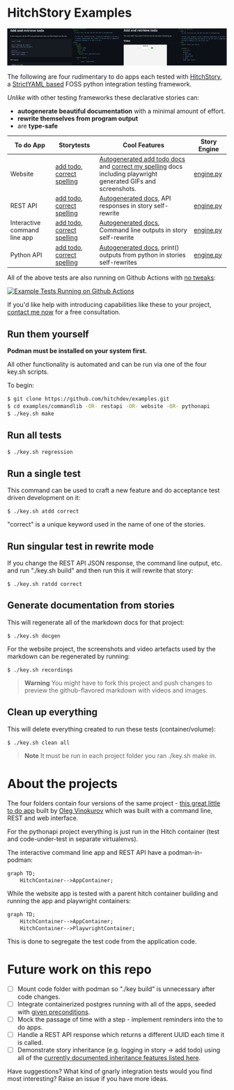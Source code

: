 # HitchStory Examples

[![Example stories and docs](https://raw.githubusercontent.com/hitchdev/examples/main/.github/hitchstory-screenshots-small.png)](https://raw.githubusercontent.com/hitchdev/examples/main/.github/hitchstory-screenshots.png)

The following are four rudimentary to do apps each tested with
[HitchStory](https://hitchdev.com/hitchstory), a
[StrictYAML based](https://hitchdev.com/hitchstory/why/strictyaml)
FOSS python integration testing framework.

*Unlike* with other testing frameworks these declarative stories can:

* **autogenerate beautiful documentation** with a minimal amount of effort.
* **rewrite themselves from program output**
* are **type-safe**

To do App | Storytests | Cool Features | Story Engine
---|---|---|---
Website | [add todo](https://github.com/hitchdev/examples/tree/main/website/story/add-todo.story), [correct spelling](https://github.com/hitchdev/examples/tree/main/website/story/correct-my-spelling.story) | [Autogenerated add todo docs](https://github.com/hitchdev/examples/blob/main/website/docs/add-and-retrieve-todo.md) and [correct my spelling](https://github.com/hitchdev/examples/tree/main/website/docs/correct-my-spelling.md) docs including playwright generated GIFs and screenshots. | [engine.py](https://github.com/hitchdev/examples/tree/main/website/hitch/engine.py)
REST API | [add todo](https://github.com/hitchdev/examples/tree/main/restapi/story/add-todo.story), [correct spelling](https://github.com/hitchdev/examples/tree/main/restapi/story/correct-my-spelling.story) | [Autogenerated docs](https://github.com/hitchdev/examples/tree/main/restapi/docs), API responses in story self-rewrite | [engine.py](https://github.com/hitchdev/examples/tree/main/restapi/hitch/engine.py)
Interactive command line app | [add todo](https://github.com/hitchdev/examples/tree/main/commandline/story/add-todo.story), [correct spelling](https://github.com/hitchdev/examples/tree/main/commandline/story/correct-my-spelling.story) | [Autogenerated docs](https://github.com/hitchdev/examples/tree/main/commandline/docs), Command line outputs in story self-rewrite | [engine.py](https://github.com/hitchdev/examples/tree/main/commandline/hitch/engine.py)
Python API | [add todo](https://github.com/hitchdev/examples/tree/main/pythonapi/story/add-todo.story), [correct spelling](https://github.com/hitchdev/examples/tree/main/pythonapi/story/correct-my-spelling.story) | [Autogenerated docs](https://github.com/hitchdev/examples/tree/main/pythonapi/docs), print() outputs from python in stories self-rewrites | [engine.py](https://github.com/hitchdev/examples/tree/main/pythonapi/hitch/engine.py)

All of the above tests are also running on Github Actions with [no tweaks](https://github.com/hitchdev/examples/blob/main/.github/workflows/regression.yml):

[![Example Tests Running on Github Actions](https://github.com/hitchdev/examples/actions/workflows/regression.yml/badge.svg)](https://github.com/hitchdev/examples/actions/workflows/regression.yml)

If you'd like help with introducing capabilities like these to your project, [contact me now](hitchdev.com/consulting) for a free consultation.

## Run them yourself

**Podman must be installed on your system first.**

All other functionality is automated and can be run via one of the 
four key.sh scripts.

To begin:

```bash
$ git clone https://github.com/hitchdev/examples.git
$ cd examples/commandlib -OR- restapi -OR- website -OR- pythonapi
$ ./key.sh make
```

## Run all tests

```
$ ./key.sh regression
```

## Run a single test

This command can be used to craft a new feature and do
acceptance test driven development on it:

```
$ ./key.sh atdd correct
```

"correct" is a unique keyword used in the name of one of the stories.

## Run singular test in rewrite mode

If you change the REST API JSON response, the command line output, etc.
and run "./key.sh build" and then run this it will rewrite that story:

```
$ ./key.sh ratdd correct
```

## Generate documentation from stories

This will regenerate all of the markdown docs for that project:

```
$ ./key.sh docgen
```

For the website project, the screenshots and video artefacts
used by the markdown can be regenerated by running:

```
$ ./key.sh recordings
```

> **Warning**
>You might have to fork this project and push changes to preview the github-flavored markdown with videos and images.


## Clean up everything

This will delete everything created to run these tests (container/volume):

```
$ ./key.sh clean all
```


> **Note**
>It must be run in each project folder you ran ./key.sh make in.

# About the projects

The four folders contain four versions of the same project -
[this great little to do app](https://github.com/ovinokurov/ToDo)
built by [Oleg Vinokurov](https://github.com/ovinokurov) which was built
with a command line, REST and web interface.

For the pythonapi project everything is just run in the Hitch container (test and code-under-test in separate virtualenvs).

The interactive command line app and REST API have a podman-in-podman:

```mermaid
graph TD;
    HitchContainer-->AppContainer;
```

While the website app is tested with a parent hitch container building and running the app and playwright containers:

```mermaid
graph TD;
    HitchContainer-->AppContainer;
    HitchContainer-->PlaywrightContainer;
```

This is done to segregate the test code from the application code.


# Future work on this repo

- [ ] Mount code folder with podman so "./key build" is unnecessary after code changes.
- [ ] Integrate containerized postgres running with all of the apps, seeded with [given preconditions](https://hitchdev.com/hitchstory/using/given/).
- [ ] Mock the passage of time with a step - implement reminders into the to do apps.
- [ ] Handle a REST API response which returns a different UUID each time it is called.
- [ ] Demonstrate story inheritance (e.g. logging in story -> add todo) using all of the [currently documented inheritance features listed here](https://hitchdev.com/hitchstory/using/).

Have suggestions? What kind of gnarly integration tests would you find most interesting? Raise an issue if you have more ideas.
